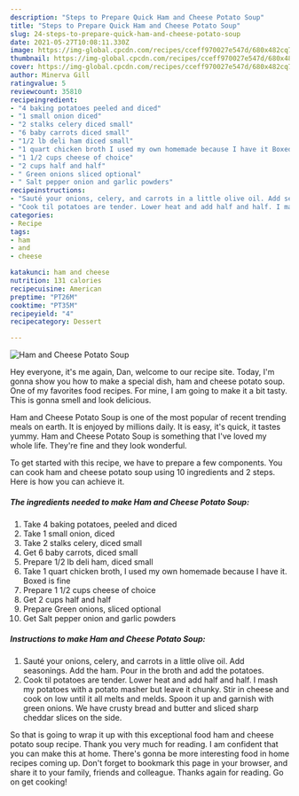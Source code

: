 ```yaml
---
description: "Steps to Prepare Quick Ham and Cheese Potato Soup"
title: "Steps to Prepare Quick Ham and Cheese Potato Soup"
slug: 24-steps-to-prepare-quick-ham-and-cheese-potato-soup
date: 2021-05-27T10:08:11.330Z
image: https://img-global.cpcdn.com/recipes/cceff970027e547d/680x482cq70/ham-and-cheese-potato-soup-recipe-main-photo.jpg
thumbnail: https://img-global.cpcdn.com/recipes/cceff970027e547d/680x482cq70/ham-and-cheese-potato-soup-recipe-main-photo.jpg
cover: https://img-global.cpcdn.com/recipes/cceff970027e547d/680x482cq70/ham-and-cheese-potato-soup-recipe-main-photo.jpg
author: Minerva Gill
ratingvalue: 5
reviewcount: 35810
recipeingredient:
- "4 baking potatoes peeled and diced"
- "1 small onion diced"
- "2 stalks celery diced small"
- "6 baby carrots diced small"
- "1/2 lb deli ham diced small"
- "1 quart chicken broth I used my own homemade because I have it Boxed is fine"
- "1 1/2 cups cheese of choice"
- "2 cups half and half"
- " Green onions sliced optional"
- " Salt pepper onion and garlic powders"
recipeinstructions:
- "Sauté your onions, celery, and carrots in a little olive oil. Add seasonings. Add the ham. Pour in the broth and add the potatoes."
- "Cook til potatoes are tender. Lower heat and add half and half. I mash my potatoes with a potato masher but leave it chunky. Stir in cheese and cook on low until it all melts and melds. Spoon it up and garnish with green onions. We have crusty bread and butter and sliced sharp cheddar slices on the side."
categories:
- Recipe
tags:
- ham
- and
- cheese

katakunci: ham and cheese 
nutrition: 131 calories
recipecuisine: American
preptime: "PT26M"
cooktime: "PT35M"
recipeyield: "4"
recipecategory: Dessert

---
```



![Ham and Cheese Potato Soup](https://img-global.cpcdn.com/recipes/cceff970027e547d/680x482cq70/ham-and-cheese-potato-soup-recipe-main-photo.jpg)

Hey everyone, it's me again, Dan, welcome to our recipe site. Today, I'm gonna show you how to make a special dish, ham and cheese potato soup. One of my favorites food recipes. For mine, I am going to make it a bit tasty. This is gonna smell and look delicious.



Ham and Cheese Potato Soup is one of the most popular of recent trending meals on earth. It is enjoyed by millions daily. It is easy, it's quick, it tastes yummy. Ham and Cheese Potato Soup is something that I've loved my whole life. They're fine and they look wonderful.


To get started with this recipe, we have to prepare a few components. You can cook ham and cheese potato soup using 10 ingredients and 2 steps. Here is how you can achieve it.

<!--inarticleads1-->

##### The ingredients needed to make Ham and Cheese Potato Soup:

1. Take 4 baking potatoes, peeled and diced
1. Take 1 small onion, diced
1. Take 2 stalks celery, diced small
1. Get 6 baby carrots, diced small
1. Prepare 1/2 lb deli ham, diced small
1. Take 1 quart chicken broth, I used my own homemade because I have it. Boxed is fine
1. Prepare 1 1/2 cups cheese of choice
1. Get 2 cups half and half
1. Prepare  Green onions, sliced optional
1. Get  Salt pepper onion and garlic powders




<!--inarticleads2-->

##### Instructions to make Ham and Cheese Potato Soup:

1. Sauté your onions, celery, and carrots in a little olive oil. Add seasonings. Add the ham. Pour in the broth and add the potatoes.
1. Cook til potatoes are tender. Lower heat and add half and half. I mash my potatoes with a potato masher but leave it chunky. Stir in cheese and cook on low until it all melts and melds. Spoon it up and garnish with green onions. We have crusty bread and butter and sliced sharp cheddar slices on the side.




So that is going to wrap it up with this exceptional food ham and cheese potato soup recipe. Thank you very much for reading. I am confident that you can make this at home. There's gonna be more interesting food in home recipes coming up. Don't forget to bookmark this page in your browser, and share it to your family, friends and colleague. Thanks again for reading. Go on get cooking!
